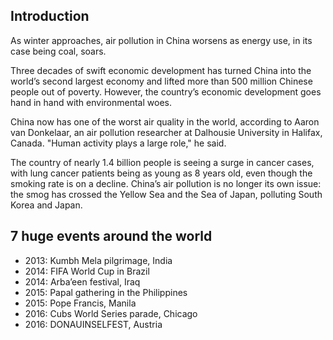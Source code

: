 ## Introduction

As winter approaches, air pollution in China worsens as energy use, in its case being coal, soars.

Three decades of swift economic development has turned China into the world’s second largest economy and lifted more than 500 million Chinese people out of poverty. However, the country’s economic development goes hand in hand with environmental woes.

China now has one of the worst air quality in the world, according to Aaron van Donkelaar, an air pollution researcher at Dalhousie University in Halifax, Canada. "Human activity plays a large role," he said.

The country of nearly 1.4 billion people is seeing a surge in cancer cases, with lung cancer patients being as young as 8 years old, even though the smoking rate is on a decline. China’s air pollution is no longer its own issue: the smog has crossed the Yellow Sea and the Sea of Japan, polluting South Korea and Japan.

## 7 huge events around the world

* 2013: Kumbh Mela pilgrimage, India
* 2014: FIFA World Cup in Brazil
* 2014: Arba’een festival, Iraq
* 2015: Papal gathering in the Philippines
* 2015: Pope Francis, Manila
* 2016: Cubs World Series parade, Chicago
* 2016: DONAUINSELFEST, Austria
